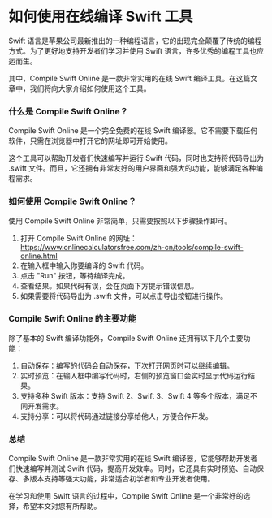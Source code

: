 如何使用在线编译 Swift 工具
=================

Swift 语言是苹果公司最新推出的一种编程语言，它的出现完全颠覆了传统的编程方式。为了更好地支持开发者们学习并使用 Swift 语言，许多优秀的编程工具也应运而生。

其中，Compile Swift Online 是一款非常实用的在线 Swift 编译工具。在这篇文章中，我们将向大家介绍如何使用这个工具。

### 什么是 Compile Swift Online？

Compile Swift Online 是一个完全免费的在线 Swift 编译器。它不需要下载任何软件，只需在浏览器中打开它的网址即可开始使用。

这个工具可以帮助开发者们快速编写并运行 Swift 代码，同时也支持将代码导出为 .swift 文件。而且，它还拥有非常友好的用户界面和强大的功能，能够满足各种编程需求。

### 如何使用 Compile Swift Online？

使用 Compile Swift Online 非常简单，只需要按照以下步骤操作即可。

1. 打开 Compile Swift Online 的网址：<https://www.onlinecalculatorsfree.com/zh-cn/tools/compile-swift-online.html>
2. 在输入框中输入你要编译的 Swift 代码。
3. 点击 "Run" 按钮，等待编译完成。
4. 查看结果。如果代码有误，会在页面下方提示错误信息。
5. 如果需要将代码导出为 .swift 文件，可以点击导出按钮进行操作。

### Compile Swift Online 的主要功能

除了基本的 Swift 编译功能外，Compile Swift Online 还拥有以下几个主要功能：

1. 自动保存：编写的代码会自动保存，下次打开网页时可以继续编辑。
2. 实时预览：在输入框中编写代码时，右侧的预览窗口会实时显示代码运行结果。
3. 支持多种 Swift 版本：支持 Swift 2、Swift 3、Swift 4 等多个版本，满足不同开发需求。
4. 支持分享：可以将代码通过链接分享给他人，方便合作开发。

### 总结

Compile Swift Online 是一款非常实用的在线 Swift 编译器，它能够帮助开发者们快速编写并测试 Swift 代码，提高开发效率。同时，它还具有实时预览、自动保存、多版本支持等强大功能，非常适合初学者和专业开发者使用。

在学习和使用 Swift 语言的过程中，Compile Swift Online 是一个非常好的选择，希望本文对您有所帮助。